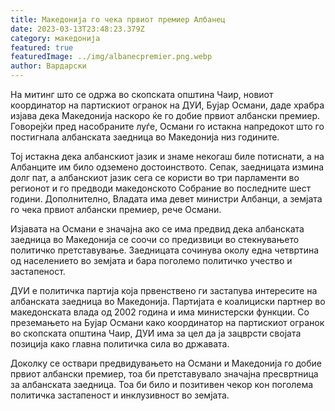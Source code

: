 ```yaml
---
title: Македонија го чека првиот премиер Албанец
date: 2023-03-13T23:48:23.379Z
category: македонија
featured: true
featuredImage: ../img/albanecpremier.png.webp
author: Вардарски
---
```


На митинг што се одржа во скопската општина Чаир, новиот координатор на партискиот огранок на ДУИ, Бујар Османи, даде храбра изјава дека Македонија наскоро ќе го добие првиот албански премиер. Говорејќи пред насобраните луѓе, Османи го истакна напредокот што го постигнала албанската заедница во Македонија низ годините.

Тој истакна дека албанскиот јазик и знаме некогаш биле потиснати, а на Албанците им било одземено достоинството. Сепак, заедницата измина долг пат, а албанскиот јазик сега се користи во три парламенти во регионот и го предводи македонското Собрание во последните шест години. Дополнително, Владата има девет министри Албанци, а земјата го чека првиот албански премиер, рече Османи.

Изјавата на Османи е значајна ако се има предвид дека албанската заедница во Македонија се соочи со предизвици во стекнувањето политичко претставување. Заедницата сочинува околу една четвртина од населението во земјата и бара поголемо политичко учество и застапеност.

ДУИ е политичка партија која првенствено ги застапува интересите на албанската заедница во Македонија. Партијата е коалициски партнер во македонската влада од 2002 година и има министерски функции. Со преземањето на Бујар Османи како координатор на партискиот огранок во скопската општина Чаир, ДУИ има за цел да ја зацврсти својата позиција како главна политичка сила во државата.

Доколку се оствари предвидувањето на Османи и Македонија го добие првиот албански премиер, тоа би претставувало значајна пресвртница за албанската заедница. Тоа би било и позитивен чекор кон поголема политичка застапеност и инклузивност во земјата.
